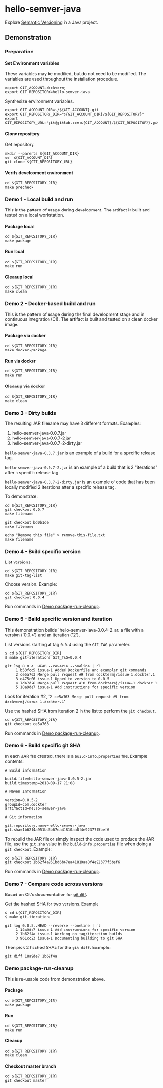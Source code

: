 # hello-semver-java

Explore [Semantic Versioning](https://semver.org/) in a Java project.

## Demonstration

### Preparation

#### Set Environment variables

These variables may be modified, but do not need to be modified.
The variables are used throughout the installation procedure.

```console
export GIT_ACCOUNT=docktermj
export GIT_REPOSITORY=hello-semver-java
```

Synthesize environment variables.

```console
export GIT_ACCOUNT_DIR=~/${GIT_ACCOUNT}.git
export GIT_REPOSITORY_DIR="${GIT_ACCOUNT_DIR}/${GIT_REPOSITORY}"
export GIT_REPOSITORY_URL="git@github.com:${GIT_ACCOUNT}/${GIT_REPOSITORY}.git"
```

#### Clone repository

Get repository.

```console
mkdir --parents ${GIT_ACCOUNT_DIR}
cd  ${GIT_ACCOUNT_DIR}
git clone ${GIT_REPOSITORY_URL}
```

#### Verify development environment

```console
cd ${GIT_REPOSITORY_DIR}
make precheck
```

### Demo 1 - Local build and run

This is the pattern of usage during development.
The artifact is built and tested on a local workstation.

#### Package local

```console
cd ${GIT_REPOSITORY_DIR}
make package
```

#### Run local

```console
cd ${GIT_REPOSITORY_DIR}
make run
```

#### Cleanup local

```console
cd ${GIT_REPOSITORY_DIR}
make clean
```

### Demo 2 - Docker-based build and run

This is the pattern of usage during the final development stage and in continuous integration (CI).
The artifact is built and tested on a clean docker image.

#### Package via docker

```console
cd ${GIT_REPOSITORY_DIR}
make docker-package
```

#### Run via docker

```console
cd ${GIT_REPOSITORY_DIR}
make run
```

#### Cleanup via docker

```console
cd ${GIT_REPOSITORY_DIR}
make clean
```

### Demo 3 - Dirty builds

The resulting JAR filename may have 3 different formats.
Examples:

1. hello-semver-java-0.0.7.jar
1. hello-semver-java-0.0.7-2.jar
1. hello-semver-java-0.0.7-2-dirty.jar

`hello-semver-java-0.0.7.jar`
is an example of a build for a specific release tag.

`hello-semver-java-0.0.7-2.jar`
is an example of a build that is 2 "iterations" after a specific release tag.

`hello-semver-java-0.0.7-2-dirty.jar`
is an example of code that has been locally modified 2 iterations after a specific release tag.

To demonstrate:

```console
cd ${GIT_REPOSITORY_DIR}
git checkout 0.0.7
make filename

git checkout bd0b1de
make filename

echo "Remove this file" > remove-this-file.txt
make filename
```

### Demo 4 - Build specific version

List versions.

```console
cd ${GIT_REPOSITORY_DIR}
make git-tag-list
```

Choose version. Example:

```console
cd ${GIT_REPOSITORY_DIR}
git checkout 0.0.4
```

Run commands in [Demo package-run-cleanup](#demo-package-run-cleanup).

### Demo 5 - Build specific version and iteration

This demonstration builds `hello-semver-java-0.0.4-2.jar,
a file with a version ('0.0.4') and an iteration ('2').

List versions starting at tag `0.0.4` using the `GIT_TAG` parameter.

```console
$ cd ${GIT_REPOSITORY_DIR}
$ make git-iterations GIT_TAG=0.0.4

git log 0.0.4..HEAD --reverse --oneline | nl
     1 b53fcd5 issue-1 Added Dockerfile and examplar git commands
     2 ce5a763 Merge pull request #9 from docktermj/issue-1.dockter.1
     3 e475c06 issue-1 Upped to version to 0.0.5
     4 7da7d26 Merge pull request #10 from docktermj/issue-1.dockter.1
     5 18a9de7 issue-1 Add instructions for specific version
```

Look for iteration #2,
"`2 ce5a763 Merge pull request #9 from docktermj/issue-1.dockter.1`"

Use the hashed SHA from iteration 2 in the list to perform the `git checkout`.

```console
cd ${GIT_REPOSITORY_DIR}
git checkout ce5a763
```

Run commands in [Demo package-run-cleanup](#demo-package-run-cleanup).

### Demo 6 - Build specific git SHA

In each JAR file created, there is a `build-info.properties` file.
Example contents:

```properties
# Build information

build.file=hello-semver-java-0.0.5-2.jar
build.timestamp=2018-09-17 21:08

# Maven information

version=0.0.5-2
groupId=com.dockter
artifactId=hello-semver-java

# Git information

git.repository.name=hello-semver-java
git.sha=1b62f4a951bd6b67ea41810aa8f4e92377f5bef6
```

To rebuild the JAR file
or simply inspect the code used to produce the JAR file,
use the `git.sha` value in the `build-info.properties` file
when doing a `git checkout`.
Example:

```console
cd ${GIT_REPOSITORY_DIR}
git checkout 1b62f4a951bd6b67ea41810aa8f4e92377f5bef6
```

Run commands in [Demo package-run-cleanup](#demo-package-run-cleanup).

### Demo 7 - Compare code across versions

Based on Git's documentation for [git diff](https://git-scm.com/docs/git-diff).

Get the hashed SHA for two versions.
Example

```console
$ cd ${GIT_REPOSITORY_DIR}
$ make git-iterations

git log 0.0.5..HEAD --reverse --oneline | nl
     1 18a9de7 issue-1 Add instructions for specific version
     2 1b62f4a issue-1 Working on tag/iteration builds
     3 961cc23 issue-1 Documenting building to git SHA
```

Then pick 2 hashed SHAs for the `git diff`.
Example:

```console
git diff 18a9de7 1b62f4a
```

### Demo package-run-cleanup

This is re-usable code from demonstration above.

#### Package

```console
cd ${GIT_REPOSITORY_DIR}
make package
```

#### Run

```console
cd ${GIT_REPOSITORY_DIR}
make run
```

#### Cleanup

```console
cd ${GIT_REPOSITORY_DIR}
make clean
```

#### Checkout master branch

```console
cd ${GIT_REPOSITORY_DIR}
git checkout master
```

